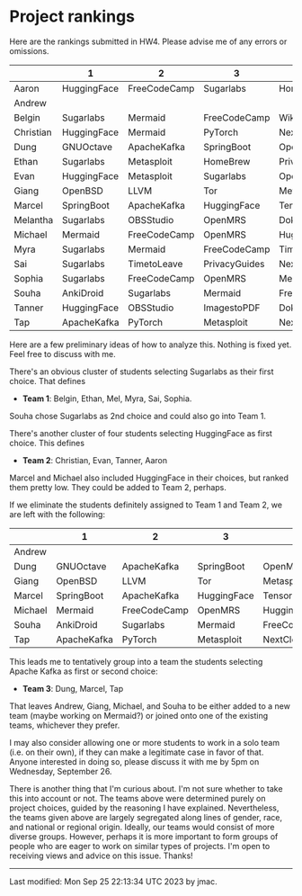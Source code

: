 # Project rankings

Here are the rankings submitted in HW4. Please advise me of any errors or omissions.

|   | 1 | 2 | 3 | 4 | 5 | 
|---|---|---|---|---|---|
|Aaron|HuggingFace | FreeCodeCamp | Sugarlabs | HomeBrew | OWASPNettacker|
|Andrew| | | | | |
|Belgin| Sugarlabs| Mermaid| FreeCodeCamp| WikimediaCommonsApp| AnkiDroid|
|Christian| HuggingFace| Mermaid| PyTorch| NextCloud| ApacheKafka|
|Dung| GNUOctave| ApacheKafka| SpringBoot| OpenMRS| PyTorch|
|Ethan| Sugarlabs | Metasploit | HomeBrew | PrivacyGuides | SpringBoot |
|Evan| HuggingFace| Metasploit| Sugarlabs| OpenEnergyDashboard| SpringBoot|
|Giang| OpenBSD | LLVM | Tor | Metasploit|
|Marcel| SpringBoot| ApacheKafka| HuggingFace| TensorFlow| PyTorch|
|Melantha| Sugarlabs| OBSStudio| OpenMRS| DokuWiki| FreeCodeCamp|
|Michael| Mermaid| FreeCodeCamp| OpenMRS| HuggingFace| PrivacyGuides|
|Myra| Sugarlabs| Mermaid| FreeCodeCamp| TimetoLeave| AnkiDroid|
|Sai| Sugarlabs| TimetoLeave| PrivacyGuides| NextCloud| Mermaid|
|Sophia| Sugarlabs| FreeCodeCamp| OpenMRS| Mermaid| PyTorch|
|Souha| AnkiDroid| Sugarlabs| Mermaid| FreeCodeCamp| TimetoLeave|
|Tanner| HuggingFace| OBSStudio| ImagestoPDF| DokuWiki| WikimediaCommonsApp|
|Tap| ApacheKafka| PyTorch| Metasploit| NextCloud| OpenBSD|


Here are a few preliminary ideas of how to analyze this. Nothing is
fixed yet. Feel free to discuss with me.

There's an obvious cluster of students selecting Sugarlabs as their first choice. That defines
* **Team 1**: Belgin, Ethan, Mel, Myra, Sai, Sophia.

Souha chose Sugarlabs as 2nd choice and could also go into Team 1.

There's another cluster of four students selecting HuggingFace as
first choice. This defines
* **Team 2**: Christian, Evan, Tanner, Aaron

Marcel and Michael also included HuggingFace in their choices, but
ranked them pretty low. They could be added to Team 2, perhaps.

If we eliminate the students definitely assigned to Team 1 and Team 2, we are left with the following:


|   | 1 | 2 | 3 | 4 | 5 | 
|---|---|---|---|---|---|
|Andrew| | | | | |
|Dung| GNUOctave| ApacheKafka| SpringBoot| OpenMRS| PyTorch|
|Giang| OpenBSD | LLVM | Tor | Metasploit|
|Marcel| SpringBoot| ApacheKafka| HuggingFace| TensorFlow| PyTorch|
|Michael| Mermaid| FreeCodeCamp| OpenMRS| HuggingFace| PrivacyGuides|
|Souha| AnkiDroid| Sugarlabs| Mermaid| FreeCodeCamp| TimetoLeave|
|Tap| ApacheKafka| PyTorch| Metasploit| NextCloud| OpenBSD|


This leads me to tentatively group into a team the students selecting
Apache Kafka as first or second choice:
* **Team 3**: Dung, Marcel, Tap

That leaves Andrew, Giang, Michael, and Souha to be either added to a
new team (maybe working on Mermaid?) or joined onto one of the
existing teams, whichever they prefer.

I may also consider allowing one or more students to work in a solo
team (i.e. on their own), if they can make a legitimate case in favor
of that. Anyone interested in doing so, please discuss it with me by
5pm on Wednesday, September 26.

There is another thing that I'm curious about. I'm not sure whether to
take this into account or not. The teams above were determined purely
on project choices, guided by the reasoning I have
explained. Nevertheless, the teams given above are largely segregated
along lines of gender, race, and national or regional origin. Ideally,
our teams would consist of more diverse groups. However, perhaps it is
more important to form groups of people who are eager to work on
similar types of projects. I'm open to receiving views and advice on
this issue. Thanks!



----
Last modified: Mon Sep 25 22:13:34 UTC 2023 by jmac.
